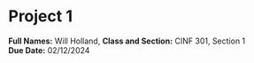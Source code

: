 # Project 1

**Full Names:** Will Holland, 
**Class and Section:** CINF 301, Section 1  
**Due Date:** 02/12/2024

